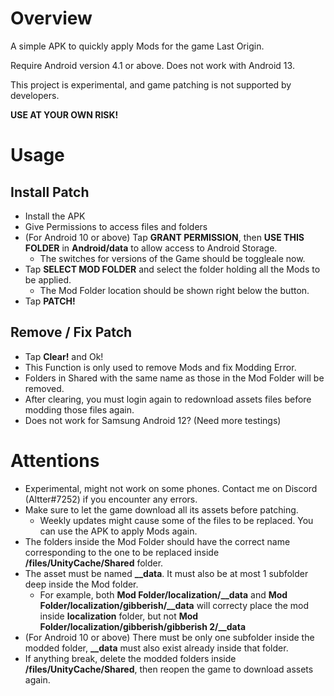 # Overview 
A simple APK to quickly apply Mods for the game Last Origin.

Require Android version 4.1 or above. Does not work with Android 13.

This project is experimental, and game patching is not supported by developers. 

**USE AT YOUR OWN RISK!**
# Usage
## Install Patch
* Install the APK
* Give Permissions to access files and folders
* (For Android 10 or above) Tap **GRANT PERMISSION**, then **USE THIS FOLDER** in **Android/data** to allow access to Android Storage. 
  * The switches for versions of the Game should be toggleale now.
* Tap **SELECT MOD FOLDER** and select the folder holding all the Mods to be applied. 
  * The Mod Folder location should be shown right below the button.
* Tap **PATCH!**
## Remove / Fix Patch
* Tap **Clear!** and Ok!
* This Function is only used to remove Mods and fix Modding Error. 
* Folders in Shared with the same name as those in the Mod Folder will be removed.
* After clearing, you must login again to redownload assets files before modding those files again.
* Does not work for Samsung Android 12? (Need more testings)
# Attentions
* Experimental, might not work on some phones. Contact me on Discord (Altter#7252) if you encounter any errors.
* Make sure to let the game download all its assets before patching.
  * Weekly updates might cause some of the files to be replaced. You can use the APK to apply Mods again.
* The folders inside the Mod Folder should have the correct name corresponding to the one to be replaced inside **/files/UnityCache/Shared** folder.
* The asset must be named **__data**. It must also be at most 1 subfolder deep inside the Mod folder.
  * For example, both **Mod Folder/localization/__data** and **Mod Folder/localization/gibberish/__data** will correcty place the mod inside **localization** folder, but not **Mod Folder/localization/gibberish/gibberish 2/__data**
* (For Android 10 or above) There must be only one subfolder inside the modded folder, **__data** must also exist already inside that folder.
* If anything break, delete the modded folders inside **/files/UnityCache/Shared**, then reopen the game to download assets again.